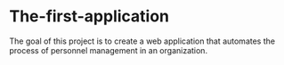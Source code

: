 # The-first-application
The goal of this project is to create a web application that automates the process of personnel management in an organization.
